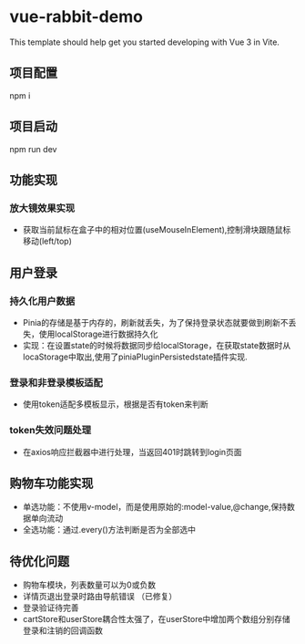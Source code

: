 # vue-rabbit-demo

This template should help get you started developing with Vue 3 in Vite.

## 项目配置
npm i

## 项目启动
npm run dev

## 功能实现

### 放大镜效果实现
 - 获取当前鼠标在盒子中的相对位置(useMouseInElement),控制滑块跟随鼠标移动(left/top)

## 用户登录
### 持久化用户数据
 - Pinia的存储是基于内存的，刷新就丢失，为了保持登录状态就要做到刷新不丢失，使用localStorage进行数据持久化
 - 实现：在设置state的时候将数据同步给localStorage，在获取state数据时从locaStorage中取出,使用了piniaPluginPersistedstate插件实现.
### 登录和非登录模板适配
 - 使用token适配多模板显示，根据是否有token来判断
  
### token失效问题处理
 - 在axios响应拦截器中进行处理，当返回401时跳转到login页面
## 购物车功能实现
 - 单选功能：不使用v-model，而是使用原始的:model-value,@change,保持数据单向流动
 - 全选功能：通过.every()方法判断是否为全部选中

## 待优化问题
 - 购物车模块，列表数量可以为0或负数 
 - 详情页退出登录时路由导航错误 （已修复）
 - 登录验证待完善
 - cartStore和userStore耦合性太强了，在userStore中增加两个数组分别存储登录和注销的回调函数